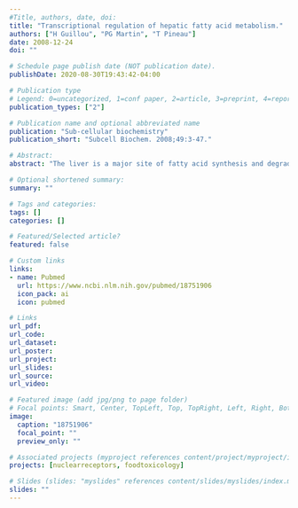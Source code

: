 ```yaml
---
#Title, authors, date, doi:
title: "Transcriptional regulation of hepatic fatty acid metabolism."
authors: ["H Guillou", "PG Martin", "T Pineau"]
date: 2008-12-24
doi: ""

# Schedule page publish date (NOT publication date).
publishDate: 2020-08-30T19:43:42-04:00

# Publication type
# Legend: 0=uncategorized, 1=conf paper, 2=article, 3=preprint, 4=report, 5=book, 6=book chapter, 7=thesis, 8=patent
publication_types: ["2"]

# Publication name and optional abbreviated name
publication: "Sub-cellular biochemistry"
publication_short: "Subcell Biochem. 2008;49:3-47."

# Abstract:
abstract: "The liver is a major site of fatty acid synthesis and degradation. Transcriptional regulation is one of several mechanisms controlling hepatic metabolism of fatty acids. Two transcription factors, namely SREBP1-c and PPARalpha, appear to be the main players controlling synthesis and degradation of fatty acids respectively. This chapter briefly presents fatty acid metabolism. The first part focuses on SREBP1-c contribution to the control of gene expression relevant to fatty acid synthesis and the main mechanisms of activation for this transcriptional program. The second part reviews the evidence for the involvement of PPARalpha in the control of fatty acid degradation and the key features of this nuclear receptor. Finally, the third part aims at summarizing recent advances in our current understanding of how these two transcription factors fit in the regulatory networks that sense hormones or nutrients, including cellular fatty acids, and govern the transcription of genes implicated in hepatic fatty acid metabolism."

# Optional shortened summary:
summary: ""

# Tags and categories:
tags: []
categories: []

# Featured/Selected article?
featured: false

# Custom links
links:
- name: Pubmed
  url: https://www.ncbi.nlm.nih.gov/pubmed/18751906
  icon_pack: ai
  icon: pubmed

# Links
url_pdf:
url_code:
url_dataset:
url_poster:
url_project:
url_slides:
url_source:
url_video:

# Featured image (add jpg/png to page folder)
# Focal points: Smart, Center, TopLeft, Top, TopRight, Left, Right, BottomLeft, Bottom, BottomRight
image: 
  caption: "18751906"
  focal_point: ""
  preview_only: ""

# Associated projects (myproject references content/project/myproject/index.md)
projects: [nuclearreceptors, foodtoxicology]

# Slides (slides: "myslides" references content/slides/myslides/index.md)
slides: ""
---
```

